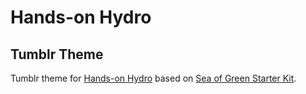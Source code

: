 # Hands-on Hydro
## Tumblr Theme

Tumblr theme for [Hands-on Hydro](http://handsonhydro.tumblr.com) based on [Sea of Green Starter Kit](https://github.com/Sea-of-Green/Sea-of-Green-Starter-Kit).
